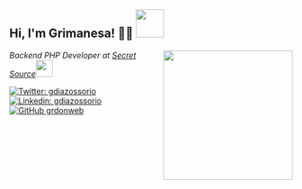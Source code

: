 <h2> Hi, I'm Grimanesa! 👩‍💻  <img src="https://media.giphy.com/media/mGcNjsfWAjY5AEZNw6/giphy.gif" width="50"></h2>
<img align='right' src="https://media4.giphy.com/media/v1.Y2lkPTc5MGI3NjExNnR0OGU1Z2UwNG0waHFibGZtaW54ajJyZ25wMnJrbHZzNWJ3OW43dyZlcD12MV9pbnRlcm5hbF9naWZfYnlfaWQmY3Q9Zw/xUPGcEliCc7bETyfO8/giphy.gif" width="230">
<p><em>Backend PHP Developer at <a href="http://www.secret-source.eu">Secret Source</a><img src="https://media4.giphy.com/media/v1.Y2lkPTc5MGI3NjExZzFzMzRkZmJsdzRnMTIzeHhibnA4NHg3bDlyeW0wdngxaWlma3VoZyZlcD12MV9pbnRlcm5hbF9naWZfYnlfaWQmY3Q9cw/kHlrPbN9zaoOo7KXDo/giphy.gif" width="30">
</em></p>

[![Twitter: gdiazossorio](https://img.shields.io/twitter/follow/gdiazossorio?style=social)](https://twitter.com/gdiazossorio)
[![Linkedin: gdiazossorio](https://img.shields.io/badge/-gdiazossorio-blue?style=flat-square&logo=Linkedin&logoColor=white&link=https://www.linkedin.com/in/gdiazossorio/)](https://www.linkedin.com/in/gdiazossorio/)
[![GitHub grdonweb](https://img.shields.io/github/followers/grdonweb?label=follow&style=social)](https://github.com/grdonweb)

